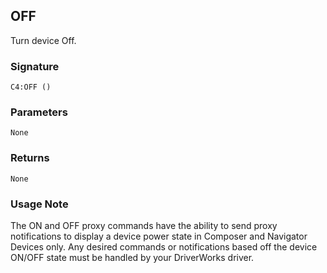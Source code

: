 ## OFF

Turn device Off.


###  Signature

`C4:OFF ()`


### Parameters

`None`


### Returns

`None`


### Usage Note

The ON and OFF proxy commands have the ability to send proxy notifications to display a device power state in Composer and Navigator Devices only. Any desired commands or notifications based off the device ON/OFF state must be handled by your DriverWorks driver.